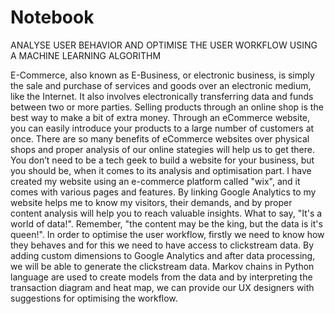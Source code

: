 # Notebook
ANALYSE USER BEHAVIOR AND OPTIMISE THE USER WORKFLOW USING A MACHINE LEARNING ALGORITHM

E-Commerce, also known as E-Business, or electronic business, is simply the sale and purchase of services and goods over an electronic medium, like the Internet.  It also involves electronically transferring data and funds between two or more parties. Selling products through an online shop is the best way to make a bit of extra money. Through an eCommerce website, you can easily introduce your products to a large number of customers at once. There are so many benefits of eCommerce websites over physical shops and proper analysis of our online stategies will help us to get there. You don’t need to be a tech geek to build a website for your business, but you should be, when it comes to its analysis and optimisation part. I have created my website using an e-commerce platform called "wix", and it comes with various pages and features. By linking Google Analytics to my website helps me to know my visitors, their demands, and by proper content analysis will help you to reach valuable insights. What to say, "It's a world of data!". Remember, "the content may be the king, but the data is it's queen!". In order to optimise the user workflow, firstly we need to know how they behaves and for this we need to have access to clickstream data. By adding custom dimensions to Google Analytics and after data processing, we will be able to generate the clickstream data. Markov chains in Python language are used to create models from the data and by interpreting the transaction diagram and heat map, we can provide our UX designers with suggestions for optimising the workflow.
